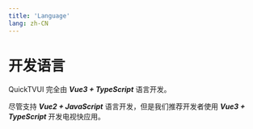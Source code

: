 ```yaml
---
title: 'Language'
lang: zh-CN
---
```


# 开发语言

QuickTVUI 完全由 ***Vue3 + TypeScript*** 语言开发。

尽管支持 ***Vue2 + JavaScript*** 语言开发，但是我们推荐开发者使用 ***Vue3 + TypeScript*** 开发电视快应用。
